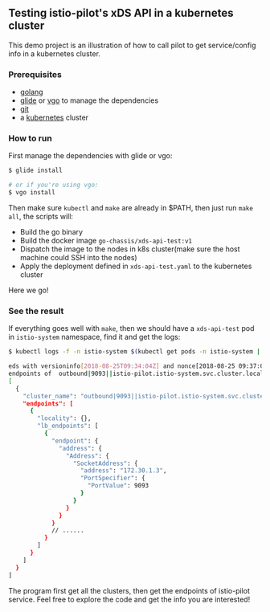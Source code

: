 ## Testing istio-pilot's xDS API in a kubernetes cluster

This demo project is an illustration of how to call pilot to get service/config info in a kubernetes cluster.



### Prerequisites
- [golang](https://golang.org/)
- [glide](https://github.com/Masterminds/glide) or [vgo](https://github.com/golang/vgo) to manage the dependencies
- [git](https://git-scm.com/)
- a [kubernetes](https://kubernetes.io/) cluster

### How to run

First manage the dependencies with glide or vgo:
```bash
$ glide install

# or if you're using vgo:
$ vgo install
```

Then make sure `kubectl` and `make` are already in $PATH, then just run `make all`, the scripts will:

- Build the go binary
- Build the docker image `go-chassis/xds-api-test:v1`
- Dispatch the image to the nodes in k8s cluster(make sure the host machine could SSH into the nodes)
- Apply the deployment defined in `xds-api-test.yaml` to the kubernetes cluster

Here we go!



### See the result

If everything goes well with `make`, then we should have a `xds-api-test` pod in `istio-system` namespace, find it and get the logs:

```bash
$ kubectl logs -f -n istio-system $(kubectl get pods -n istio-system | grep xds-api-test | awk '{print $1}')

eds with versioninfo[2018-08-25T09:34:04Z] and nonce[2018-08-25 09:37:07.993629455 +0000 UTC m=+22137.693872102]
endpoints of  outbound|9093||istio-pilot.istio-system.svc.cluster.local
[
  {
    "cluster_name": "outbound|9093||istio-pilot.istio-system.svc.cluster.local",
    "endpoints": [
      {
        "locality": {},
        "lb_endpoints": [
          {
            "endpoint": {
              "address": {
                "Address": {
                  "SocketAddress": {
                    "address": "172.30.1.3",
                    "PortSpecifier": {
                      "PortValue": 9093
                    }
                  }
                }
              }
            }
            // ......
          }
        ]
      }
    ]
  }
]
```

The program first get all the clusters, then get the endpoints of istio-pilot service. Feel free to explore the code and get the info you are interested!
